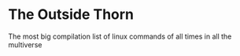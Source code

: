 # The Outside Thorn
The most big compilation list of linux commands of all times in all the multiverse
